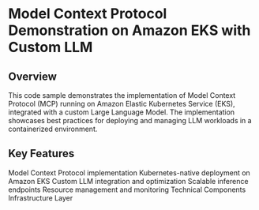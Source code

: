 # Model Context Protocol Demonstration on Amazon EKS with Custom LLM

## Overview
This code sample demonstrates the implementation of Model Context Protocol (MCP) running on Amazon Elastic Kubernetes Service (EKS), integrated with a custom Large Language Model. The implementation showcases best practices for deploying and managing LLM workloads in a containerized environment.

## Key Features
Model Context Protocol implementation
Kubernetes-native deployment on Amazon EKS
Custom LLM integration and optimization
Scalable inference endpoints
Resource management and monitoring
Technical Components
Infrastructure Layer


